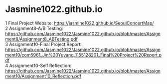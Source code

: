 # Jasmine1022.github.io
1 Final Project Website: https://jasmine1022.github.io/SeoulConcertMap/
<br>
2 Assignment8-A/B Testing: https://github.com/Jasmine1022/Jasmine1022.github.io/blob/master/Assignment8/Assignment8_ABTesting.pdf
<br>
3 Assignment10-Final Project Report: https://github.com/Jasmine1022/Jasmine1022.github.io/blob/master/Assignment10/com5961_Jin%20Yuyang_1155128201_Final%20Project%20Report.pdf
<br>
4 Assignment10-Self Reflection: https://github.com/Jasmine1022/Jasmine1022.github.io/blob/master/Assignment10/Assignment10_Reflection.pdf
